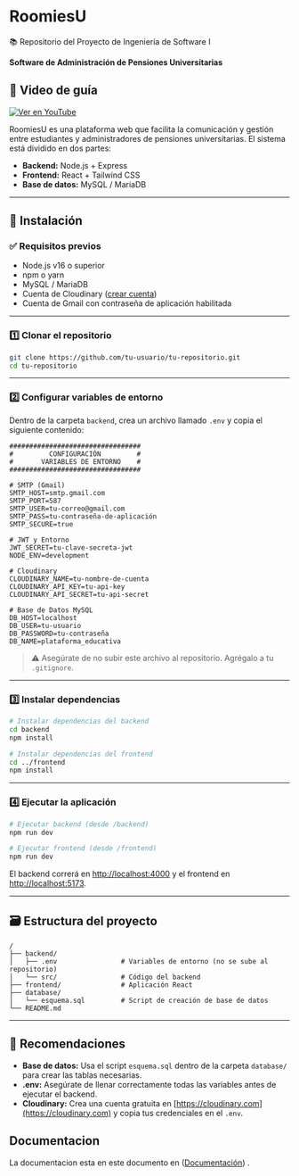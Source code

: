 # RoomiesU  
📚 Repositorio del Proyecto de Ingeniería de Software I

**Software de Administración de Pensiones Universitarias**

## 🎥 Video de guía

[![Ver en YouTube](https://img.youtube.com/vi/mm6tv6nKtEo/hqdefault.jpg)](https://www.youtube.com/watch?v=mm6tv6nKtEo)

RoomiesU es una plataforma web que facilita la comunicación y gestión entre estudiantes y administradores de pensiones universitarias. El sistema está dividido en dos partes:

- **Backend:** Node.js + Express  
- **Frontend:** React + Tailwind CSS  
- **Base de datos:** MySQL / MariaDB

---

## 🚀 Instalación

### ✅ Requisitos previos

- Node.js v16 o superior  
- npm o yarn  
- MySQL / MariaDB  
- Cuenta de Cloudinary ([crear cuenta](https://cloudinary.com))  
- Cuenta de Gmail con contraseña de aplicación habilitada

---

### 1️⃣ Clonar el repositorio

```bash
git clone https://github.com/tu-usuario/tu-repositorio.git
cd tu-repositorio
```

---

### 2️⃣ Configurar variables de entorno

Dentro de la carpeta `backend`, crea un archivo llamado `.env` y copia el siguiente contenido:

```env
#################################
#         CONFIGURACIÓN         #
#       VARIABLES DE ENTORNO    #
#################################

# SMTP (Gmail)
SMTP_HOST=smtp.gmail.com
SMTP_PORT=587
SMTP_USER=tu-correo@gmail.com
SMTP_PASS=tu-contraseña-de-aplicación
SMTP_SECURE=true

# JWT y Entorno
JWT_SECRET=tu-clave-secreta-jwt
NODE_ENV=development

# Cloudinary
CLOUDINARY_NAME=tu-nombre-de-cuenta
CLOUDINARY_API_KEY=tu-api-key
CLOUDINARY_API_SECRET=tu-api-secret

# Base de Datos MySQL
DB_HOST=localhost
DB_USER=tu-usuario
DB_PASSWORD=tu-contraseña
DB_NAME=plataforma_educativa
```

> ⚠️ Asegúrate de no subir este archivo al repositorio. Agrégalo a tu `.gitignore`.

---

### 3️⃣ Instalar dependencias

```bash
# Instalar dependencias del backend
cd backend
npm install

# Instalar dependencias del frontend
cd ../frontend
npm install
```

---

### 4️⃣ Ejecutar la aplicación

```bash
# Ejecutar backend (desde /backend)
npm run dev

# Ejecutar frontend (desde /frontend)
npm run dev
```

El backend correrá en [http://localhost:4000](http://localhost:4000) y el frontend en [http://localhost:5173](http://localhost:5173).

---

## 🗃️ Estructura del proyecto

```
/
├── backend/
│   ├── .env                # Variables de entorno (no se sube al repositorio)
│   └── src/                # Código del backend
├── frontend/               # Aplicación React
├── database/
│   └── esquema.sql         # Script de creación de base de datos
└── README.md
```

---

## 📌 Recomendaciones

- **Base de datos:** Usa el script `esquema.sql` dentro de la carpeta `database/` para crear las tablas necesarias.
- **.env:** Asegúrate de llenar correctamente todas las variables antes de ejecutar el backend.
- **Cloudinary:** Crea una cuenta gratuita en [https://cloudinary.com](https://cloudinary.com) y copia tus credenciales en el `.env`.

## Documentacion


La documentacion esta en este documento en 
([Documentación](https://docs.google.com/document/d/1QN5l47gQXsvDv3YyB3l2S_jfcSFlaJbz7y3Mh-kKnro/edit?usp=sharing)) .

